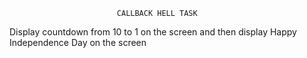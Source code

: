                             CALLBACK HELL TASK 

Display countdown from 10 to 1 on the screen and then display Happy Independence Day on the screen

